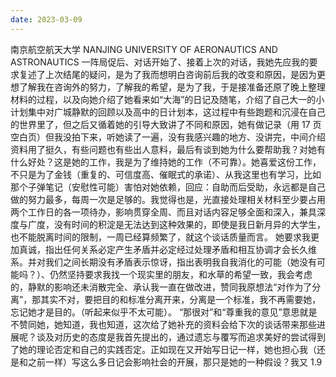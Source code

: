 ```yaml
---
date: 2023-03-09
---
```


南京航空航天大学
NANJING UNIVERSITY OF AERONAUTICS AND ASTRONAUTICS
一阵局促后、对话开始了、接着上次的对话，我她先应我的要求复述了上次结尾的疑问，是为了我而想明白咨询前后我的改变和原因，是因为更想了解我在咨询外的努力，了解我的希望，是为了我，于是接准备还原了晚上整理材料的过程，以及向她介绍了她看来如“大海”的日记及随笔，介绍了自己大一的小计划集中对广城静默的回顾以及高中的日计划本，这过程中有些跑题和沉浸在自己的世界里了，但之后又循着她的引导大致讲了不同和原因，她有做记录（用 17 页空白页）但我没拍下来，听她读了一遍，没有我感兴趣的地方、没讲完，中间介绍资料用了挺久，有些问题也有些出人意料，最后有谈到她为什么要帮助我？对她有什么好处？这是她的工作，我是为了维持她的工作（不可靠）。她喜爱这份工作，不只是为了金钱（重复的、可信度高、催眠式的承诺）、从我这里也有学习，比如那个子弹笔记（安慰性可能）害怕对她依赖，回应：自助而后受助，永远都是自己做的努力最多，每周一次是足够的。我觉得也是，光直接处理相关材料至少要占用两个工作日的各一项待办，影响贯穿全周、而且对话内容足够全面和深入，兼具深度与广度，没有时间的积淀是无法达到这种效果的，即使是我日新月异的大学生，也不能脱离时间的限制，一周已经算频繁了，就这个谈话质量而言。
她要求我更加真诚，指出任何关系必定产生矛盾并必定经过处理矛盾和相互协调才会长久维系。并对我们之间长期没有矛盾表示惊讶，指出表明我自我消化的可能（她没有可能吗？）、仍然坚持要求我找一个现实里的朋友，和水草的希望一致，我会考虑的，静默的影响还未消散完全、承认我一直在做改进，赞同我原想法“对作为了分离”，那其实不对，要把目的和标准分离开来，分离是一个标准，我不再需要她，忘记她才是目的。（听起来似乎不太可能）。
“那很对”和“尊重我的意见”意思就是不赞同她，她知道，我也知道，这次给了她补充的资料会给下次的谈话带来那些进展呢？谈及对历史的态度是我首先提出的，通过遗忘与覆写而追求美好的尝试得到了她的理论否定和自己的实践否定。正如现在又开始写日记一样，她也担心我（还是和之前一样）写这么多日记会影响社会的开展，那只是她的一种假设？我又
1.9
